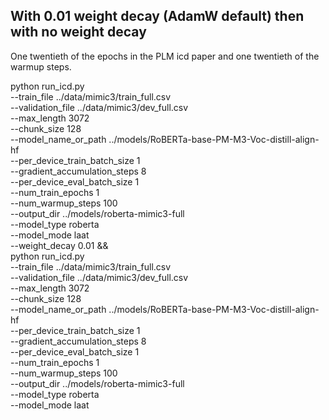 

## With 0.01 weight decay (AdamW default) then with no weight decay
One twentieth of the epochs in the PLM icd paper and one twentieth of the warmup steps.

python run_icd.py \
    --train_file ../data/mimic3/train_full.csv \
    --validation_file ../data/mimic3/dev_full.csv \
    --max_length 3072 \
    --chunk_size 128 \
    --model_name_or_path ../models/RoBERTa-base-PM-M3-Voc-distill-align-hf \
    --per_device_train_batch_size 1 \
    --gradient_accumulation_steps 8 \
    --per_device_eval_batch_size 1 \
    --num_train_epochs 1 \
    --num_warmup_steps 100 \
    --output_dir ../models/roberta-mimic3-full \
    --model_type roberta \
    --model_mode laat \
    --weight_decay 0.01 && \
python run_icd.py \
    --train_file ../data/mimic3/train_full.csv \
    --validation_file ../data/mimic3/dev_full.csv \
    --max_length 3072 \
    --chunk_size 128 \
    --model_name_or_path ../models/RoBERTa-base-PM-M3-Voc-distill-align-hf \
    --per_device_train_batch_size 1 \
    --gradient_accumulation_steps 8 \
    --per_device_eval_batch_size 1 \
    --num_train_epochs 1 \
    --num_warmup_steps 100 \
    --output_dir ../models/roberta-mimic3-full \
    --model_type roberta \
    --model_mode laat
